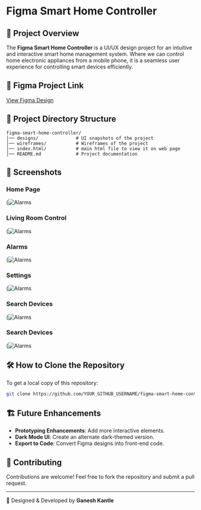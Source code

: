 # Figma Smart Home Controller

## 📌 Project Overview
The **Figma Smart Home Controller** is a UI/UX design project for an intuitive and interactive smart home management system. Where we can control home electronic appliances from a mobile phone, it is a seamless user experience for controlling smart devices efficiently.

## 🔗 Figma Project Link
[View Figma Design](https://www.figma.com/design/jLm5BGaZzCVkIEF0Tr9WbL/Smart-Home-(Community)?node-id=0-1&m=dev&t=ZpwDgyDktCZxORfR-1)

## 📂 Project Directory Structure
```
figma-smart-home-controller/
│── designs/              # UI snapshots of the project
│── wireframes/           # Wireframes of the project
│── index.html/           # main html file to view it on web page
│── README.md             # Project documentation
```

## 📸 Screenshots

### Home Page 
(![Alarms](https://github.com/user-attachments/assets/cb97b879-f14a-475a-9668-1a54ca684e64)
### Living Room Control
(![Alarms](https://github.com/user-attachments/assets/ed5d6c4b-825f-4431-a36e-6dc7ff7b7d13)
### Alarms
(![Alarms](https://github.com/user-attachments/assets/708d8ac7-69f4-41e2-bc1d-ff10f34cc45e)
### Settings
(![Alarms](https://github.com/user-attachments/assets/b1787ec0-3660-4fd3-8132-0988031066e6)
### Search Devices 
(![Alarms](https://github.com/user-attachments/assets/cb97b879-f14a-475a-9668-1a54ca684e64)
### Search Devices 
(![Alarms](https://github.com/user-attachments/assets/cb97b879-f14a-475a-9668-1a54ca684e64)


## 🛠 How to Clone the Repository
To get a local copy of this repository:
```sh
git clone https://github.com/YOUR_GITHUB_USERNAME/figma-smart-home-controller.git
```


## 🏗 Future Enhancements
- **Prototyping Enhancements**: Add more interactive elements.
- **Dark Mode UI**: Create an alternate dark-themed version.
- **Export to Code**: Convert Figma designs into front-end code.

## 📌 Contributing
Contributions are welcome! Feel free to fork the repository and submit a pull request.

---
🚀 Designed & Developed by **Ganesh Kantle**
